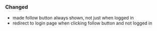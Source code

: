 ### Changed

- made follow button always shown, not just when logged in
- redirect to login page when clicking follow button and not logged in
